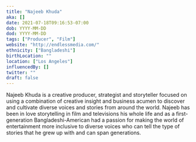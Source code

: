 ```yaml
---
title: "Najeeb Khuda"
aka: []
date: 2021-07-18T09:16:53-07:00
dob: YYYY-MM-DD
dod: YYYY-MM-DD
tags: ["Producer", "Film"]
website: "http://endlessmedia.com/"
ethnicity: ["Bangladeshi"]
birthLocation: ""
location: ["Los Angeles"]
influencedBy: []
twitter: ""
draft: false
---
```


Najeeb Khuda is a creative producer, strategist and storyteller focused on using
a combination of creative insight and business acumen to discover and cultivate
diverse voices and stories from around the world. Najeeb has been in love
storytelling in film and televisions his whole life and as a first-generation
Bangladeshi-American had a passion for making the world of entertainment more
inclusive to diverse voices who can tell the type of stories that he grew up
with and can span generations.
